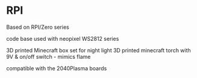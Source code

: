 # RPI
Based on RPI/Zero series

code base used with neopixel WS2812 series

3D printed Minecraft box set for night light
3D printed minecraft torch with 9V & on/off switch - mimics flame

compatible with the 2040Plasma boards
